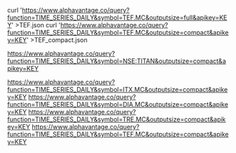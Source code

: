 curl 'https://www.alphavantage.co/query?function=TIME_SERIES_DAILY&symbol=TEF.MC&outputsize=full&apikey=KEY' >TEF.json
curl 'https://www.alphavantage.co/query?function=TIME_SERIES_DAILY&symbol=TEF.MC&outputsize=compact&apikey=KEY' >TEF_compact.json

https://www.alphavantage.co/query?function=TIME_SERIES_DAILY&symbol=NSE:TITAN&outputsize=compact&apikey=KEY

https://www.alphavantage.co/query?function=TIME_SERIES_DAILY&symbol=ITX.MC&outputsize=compact&apikey=KEY
https://www.alphavantage.co/query?function=TIME_SERIES_DAILY&symbol=DIA.MC&outputsize=compact&apikey=KEY
https://www.alphavantage.co/query?function=TIME_SERIES_DAILY&symbol=TRE.MC&outputsize=compact&apikey=KEY
https://www.alphavantage.co/query?function=TIME_SERIES_DAILY&symbol=TEF.MC&outputsize=compact&apikey=KEY
